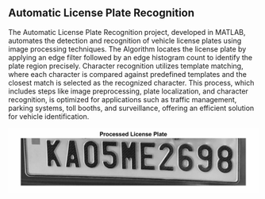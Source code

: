 ## Automatic License Plate Recognition

The Automatic License Plate Recognition project, developed in MATLAB, automates the detection and recognition of vehicle license plates using image processing techniques. The Algorithm locates the license plate by applying an edge filter followed by an edge histogram count to identify the plate region precisely. Character recognition utilizes template matching, where each character is compared against predefined templates and the closest match is selected as the recognized character. This process, which includes steps like image preprocessing, plate localization, and character recognition, is optimized for applications such as traffic management, parking systems, toll booths, and surveillance, offering an efficient solution for vehicle identification.

![All Visual Results](Results/GIF/Number_Plate_Image.gif)
